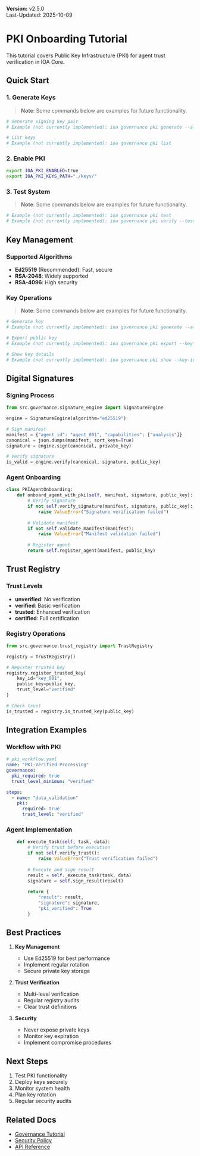 **Version:** v2.5.0  
Last-Updated: 2025-10-09

<!-- SPDX-License-Identifier: Apache-2.0
<!-- Copyright (c) 2025 OrchIntel Systems Ltd.
<!-- https://orchintel.com | https://ioa.systems
<!--
<!-- Part of IOA Core (Open Source Edition). See LICENSE at repo root.
-->

# PKI Onboarding Tutorial

This tutorial covers Public Key Infrastructure (PKI) for agent trust verification in IOA Core.

## Quick Start

### 1. Generate Keys
> **Note**: Some commands below are examples for future functionality.

```bash
# Generate signing key pair
# Example (not currently implemented): ioa governance pki generate --algorithm ed25519 --output-dir ./keys/

# List keys
# Example (not currently implemented): ioa governance pki list
```

### 2. Enable PKI
```bash
export IOA_PKI_ENABLED=true
export IOA_PKI_KEYS_PATH="./keys/"
```

### 3. Test System
> **Note**: Some commands below are examples for future functionality.

```bash
# Example (not currently implemented): ioa governance pki test
# Example (not currently implemented): ioa governance pki verify --test
```

## Key Management

### Supported Algorithms
- **Ed25519** (Recommended): Fast, secure
- **RSA-2048**: Widely supported
- **RSA-4096**: High security

### Key Operations
> **Note**: Some commands below are examples for future functionality.

```bash
# Generate key
# Example (not currently implemented): ioa governance pki generate --algorithm ed25519 --type signing

# Export public key
# Example (not currently implemented): ioa governance pki export --key-id key_001 --output-file public.pem

# Show key details
# Example (not currently implemented): ioa governance pki show --key-id key_001
```

## Digital Signatures

### Signing Process
```python
from src.governance.signature_engine import SignatureEngine

engine = SignatureEngine(algorithm="ed25519")

# Sign manifest
manifest = {"agent_id": "agent_001", "capabilities": ["analysis"]}
canonical = json.dumps(manifest, sort_keys=True)
signature = engine.sign(canonical, private_key)

# Verify signature
is_valid = engine.verify(canonical, signature, public_key)
```

### Agent Onboarding
```python
class PKIAgentOnboarding:
    def onboard_agent_with_pki(self, manifest, signature, public_key):
        # Verify signature
        if not self.verify_signature(manifest, signature, public_key):
            raise ValueError("Signature verification failed")
        
        # Validate manifest
        if not self.validate_manifest(manifest):
            raise ValueError("Manifest validation failed")
        
        # Register agent
        return self.register_agent(manifest, public_key)
```

## Trust Registry

### Trust Levels
- **unverified**: No verification
- **verified**: Basic verification
- **trusted**: Enhanced verification
- **certified**: Full certification

### Registry Operations
```python
from src.governance.trust_registry import TrustRegistry

registry = TrustRegistry()

# Register trusted key
registry.register_trusted_key(
    key_id="key_001",
    public_key=public_key,
    trust_level="verified"
)

# Check trust
is_trusted = registry.is_trusted_key(public_key)
```

## Integration Examples

### Workflow with PKI
```yaml
# pki_workflow.yaml
name: "PKI-Verified Processing"
governance:
  pki_required: true
  trust_level_minimum: "verified"

steps:
  - name: "data_validation"
    pki:
      required: true
      trust_level: "verified"
```

### Agent Implementation
```python
    def execute_task(self, task, data):
        # Verify trust before execution
        if not self.verify_trust():
            raise ValueError("Trust verification failed")
        
        # Execute and sign result
        result = self._execute_task(task, data)
        signature = self.sign_result(result)
        
        return {
            "result": result,
            "signature": signature,
            "pki_verified": True
        }
```

## Best Practices

1. **Key Management**
   - Use Ed25519 for best performance
   - Implement regular rotation
   - Secure private key storage

2. **Trust Verification**
   - Multi-level verification
   - Regular registry audits
   - Clear trust definitions

3. **Security**
   - Never expose private keys
   - Monitor key expiration
   - Implement compromise procedures

## Next Steps

1. Test PKI functionality
2. Deploy keys securely
3. Monitor system health
4. Plan key rotation
5. Regular security audits

## Related Docs

- [Governance Tutorial](governance-audit.md)
- [Security Policy](../SECURITY.md)
- [API Reference](../api/governance.md)
